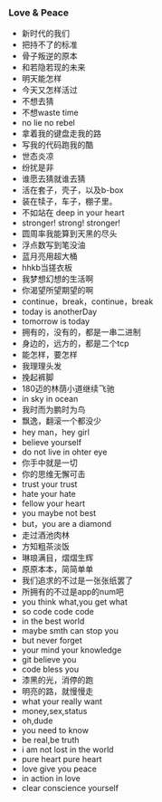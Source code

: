 ### Love & Peace
* 新时代的我们
* 把持不了的标准
* 骨子叛逆的原本
* 和若隐若现的未来
* 明天能怎样
* 今天又怎样活过
* 不想去猜
* 不想waste time
* no lie no rebel
* 拿着我的键盘走我的路
* 写我的代码跑我的酷
* 世态炎凉
* 纷扰是非
* 谁愿去猜就谁去猜
* 活在套子，壳子，以及b-box
* 装在犊子，车子，棚子里。
* 不如站在 deep in your heart
* stronger! strong! stronger!
* 圆周率我能算到天黑的尽头
* 浮点数写到笔没油
* 蓝月亮用超大桶
* hhkb当搓衣板
* 我梦想幻想的生活啊
* 你渴望所望期望的啊
* continue，break，continue，break
* today is anotherDay
* tomorrow is today 
* 拥有的，没有的，都是一串二进制
* 身边的，远方的，都是二个tcp
* 能怎样，要怎样
* 我理理头发
* 挽起裤脚
* 180迈的林荫小道继续飞驰
* in sky in ocean
* 我时而为鹏时为鸟
* 飘逸，翻滚一个都没少
* hey man，hey girl
* believe yourself 
* do not  live in ohter eye
* 你手中就是一切
* 你的思维无懈可击
* trust your trust
* hate your hate
* fellow your heart
* you maybe not best
* but，you are a diamond
* 走过酒池肉林
* 方知粗茶淡饭
* 琳琅满目，熠熠生辉
* 原原本本，简简单单
* 我们追求的不过是一张张纸罢了
* 所拥有的不过是app的num吧
* you think what,you get what 
* so code code code 
* in the best world 
* maybe smth can stop you
* but never forget 
* your mind your knowledge
* git believe you
* code bless you
* 漆黑的光，消停的跑
* 明亮的路，就慢慢走
* what your really want
* money,sex,status
* oh,dude 
* you need to know
* be real,be truth
* i am not lost in the world 
* pure heart pure heart
* love give you peace
* in action in love 
* clear conscience yourself